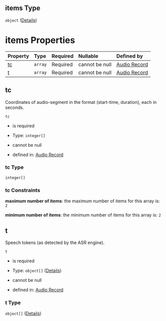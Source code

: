 ## items Type

`object` ([Details](audio_record-properties-s-items-properties-u-items-properties-ss-items.md))

# items Properties

| Property  | Type    | Required | Nullable       | Defined by                                                                                                                                                                                                                                                           |
| :-------- | :------ | :------- | :------------- | :------------------------------------------------------------------------------------------------------------------------------------------------------------------------------------------------------------------------------------------------------------------- |
| [tc](#tc) | `array` | Required | cannot be null | [Audio Record](audio_record-defs-time_coordinates.md "https://impresso.github.io/impresso-schemas/json/canonical/audio_record.schema.json#/properties/s/items/properties/u/items/properties/ss/items/properties/tc")                                                 |
| [t](#t)   | `array` | Required | cannot be null | [Audio Record](audio_record-properties-s-items-properties-u-items-properties-ss-items-properties-t.md "https://impresso.github.io/impresso-schemas/json/canonical/audio_record.schema.json#/properties/s/items/properties/u/items/properties/ss/items/properties/t") |

## tc

Coordinates of audio-segment in the format (start-time, duration), each in seconds.

`tc`

*   is required

*   Type: `integer[]`

*   cannot be null

*   defined in: [Audio Record](audio_record-defs-time_coordinates.md "https://impresso.github.io/impresso-schemas/json/canonical/audio_record.schema.json#/properties/s/items/properties/u/items/properties/ss/items/properties/tc")

### tc Type

`integer[]`

### tc Constraints

**maximum number of items**: the maximum number of items for this array is: `2`

**minimum number of items**: the minimum number of items for this array is: `2`

## t

Speech tokens (as detected by the ASR engine).

`t`

*   is required

*   Type: `object[]` ([Details](audio_record-properties-s-items-properties-u-items-properties-ss-items-properties-t-items.md))

*   cannot be null

*   defined in: [Audio Record](audio_record-properties-s-items-properties-u-items-properties-ss-items-properties-t.md "https://impresso.github.io/impresso-schemas/json/canonical/audio_record.schema.json#/properties/s/items/properties/u/items/properties/ss/items/properties/t")

### t Type

`object[]` ([Details](audio_record-properties-s-items-properties-u-items-properties-ss-items-properties-t-items.md))
